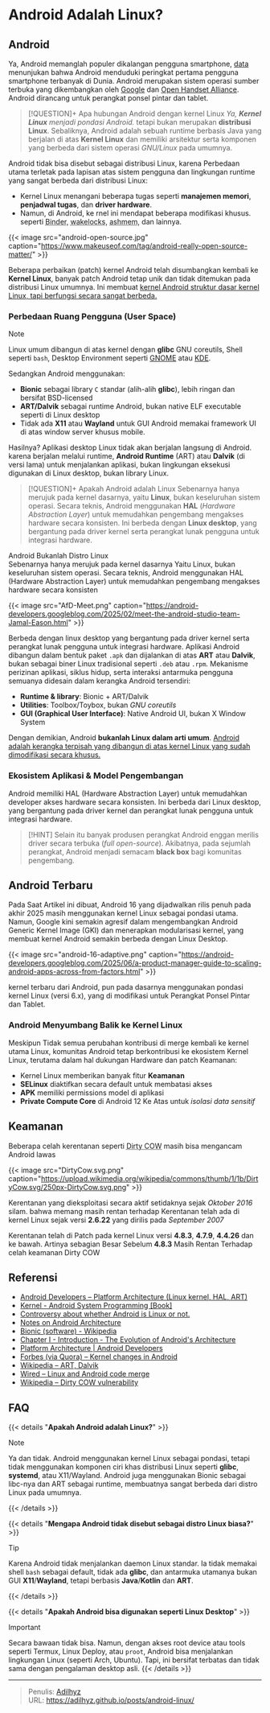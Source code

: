 # Android Adalah Linux?


## Android

Ya, Android memanglah populer dikalangan pengguna smartphone, [data](https://gs.statcounter.com/os-market-share/mobile/worldwide) menunjukan bahwa Android menduduki peringkat pertama pengguna smartphone terbanyak di Dunia. Android merupakan sistem operasi sumber terbuka yang dikembangkan oleh [Google](https://www.android.com/) dan [Open Handset Alliance](https://www.openhandsetalliance.com/android_overview.html).  Android dirancang untuk perangkat ponsel pintar dan tablet. 

> [!QUESTION]+ Apa hubungan Android dengan kernel Linux 
> *Ya, **Kernel Linux** menjadi pondasi Android.* tetapi bukan merupakan **distribusi Linux**. Sebaliknya, Android adalah sebuah runtime berbasis Java yang berjalan di atas **Kernel Linux** dan memiliki arsitektur serta komponen yang berbeda dari sistem operasi *GNU/Linux* pada umumnya.

Android tidak bisa disebut sebagai distribusi Linux, karena Perbedaan utama terletak pada lapisan atas sistem pengguna dan lingkungan runtime yang sangat berbeda dari distribusi Linux:

- Kernel Linux menangani beberapa tugas seperti **manajemen memori**, **penjadwal tugas**, dan **driver hardware**.
- Namun, di Android, ke
rnel ini mendapat beberapa modifikasi khusus. seperti <abbr title="Untuk inter proses communication (IPC)">Binder</abbr>, <abbr title="untuk manajemen pengelolaan sumber daya">wakelocks</abbr>, <abbr title="untuk shared memory">ashmem</abbr>, dan lainnya.

{{< image src="android-open-source.jpg" caption="https://www.makeuseof.com/tag/android-really-open-source-matter/" >}}

Beberapa perbaikan (patch) kernel Android telah disumbangkan kembali ke **Kernel Linux**, banyak patch Android tetap unik dan tidak ditemukan pada distribusi Linux umumnya. Ini membuat <u>kernel Android struktur dasar kernel Linux, tapi berfungsi secara sangat berbeda.</u>

### Perbedaan Ruang Pengguna (User Space)

> [!NOTE]
> Linux umum dibangun di atas kernel dengan **glibc** GNU coreutils, Shell seperti `bash`, Desktop Environment seperti [GNOME](https://www.gnome.org/) atau [KDE](https://kde.org/).

Sedangkan Android menggunakan:

- **Bionic** sebagai library `C` standar (alih-alih **glibc**), lebih ringan dan bersifat BSD-licensed
- **ART/Dalvik** sebagai runtime Android, bukan native ELF executable seperti di Linux desktop 
- Tidak ada **X11** atau **Wayland** untuk GUI Android memakai framework UI di atas window server khusus mobile. 

Hasilnya? Aplikasi desktop Linux tidak akan berjalan langsung di Android. karena berjalan melalui runtime, **Android Runtime** (ART) atau **Dalvik** (di versi lama) untuk menjalankan aplikasi, bukan lingkungan eksekusi digunakan di Linux desktop, bukan library Linux.


> [!QUESTION]+ Apakah Android adalah Linux
> Sebenarnya hanya merujuk pada kernel dasarnya, yaitu **Linux**, bukan keseluruhan sistem operasi. Secara teknis, Android menggunakan **HAL** (*Hardware Abstraction Layer*) untuk memudahkan pengembang mengakses hardware secara konsisten. Ini berbeda dengan **Linux desktop**, yang bergantung pada driver kernel serta perangkat lunak pengguna untuk integrasi hardware.  

Android Bukanlah Distro Linux  
Sebenarnya hanya merujuk pada kernel dasarnya Yaitu Linux, bukan keseluruhan sistem operasi. Secara teknis, Android menggunakan HAL (Hardware Abstraction Layer) untuk memudahkan pengembang mengakses hardware secara konsisten

{{< image src="AfD-Meet.png" caption="https://android-developers.googleblog.com/2025/02/meet-the-android-studio-team-Jamal-Eason.html" >}}

Berbeda dengan linux desktop yang bergantung pada driver kernel serta perangkat lunak pengguna untuk integrasi hardware. Aplikasi Android dibangun dalam bentuk paket `.apk` dan dijalankan di atas **ART** atau **Dalvik**, bukan sebagai biner Linux tradisional seperti `.deb` atau `.rpm`. Mekanisme perizinan aplikasi, siklus hidup, serta interaksi antarmuka pengguna semuanya didesain dalam kerangka Android tersendiri:  

- **Runtime & library**: Bionic + ART/Dalvik  
- **Utilities**: Toolbox/Toybox, bukan *GNU coreutils*  
- **GUI (Graphical User Interface)**: Native Android UI, bukan X Window System  

Dengan demikian, Android **bukanlah Linux dalam arti umum**. <u>Android adalah kerangka terpisah yang dibangun di atas kernel Linux yang sudah dimodifikasi secara khusus.</u>  

### Ekosistem Aplikasi & Model Pengembangan

Android memiliki HAL (Hardware Abstraction Layer) untuk memudahkan developer akses hardware secara konsisten. Ini berbeda dari Linux desktop, yang bergantung pada driver kernel dan perangkat lunak pengguna untuk integrasi hardware.

> [!HINT] Selain itu
> banyak produsen perangkat Android enggan merilis driver secara terbuka (*full open-source*). Akibatnya, pada sejumlah perangkat, Android menjadi semacam **black box** bagi komunitas pengembang.  

## Android Terbaru

Pada Saat Artikel ini dibuat, Android 16 yang dijadwalkan rilis penuh pada akhir 2025 masih menggunakan kernel Linux sebagai pondasi utama. Namun, Google kini semakin agresif dalam mengembangkan Android Generic Kernel Image (GKI) dan menerapkan modularisasi kernel, yang membuat kernel Android semakin berbeda dengan Linux Desktop. 

{{< image src="android-16-adaptive.png" caption="https://android-developers.googleblog.com/2025/06/a-product-manager-guide-to-scaling-android-apps-across-from-factors.html" >}}

kernel terbaru dari Android, pun pada dasarnya menggunakan pondasi kernel Linux (versi 6.x), yang di modifikasi untuk Perangkat Ponsel Pintar dan Tablet.

### Android Menyumbang Balik ke Kernel Linux

Meskipun Tidak semua perubahan kontribusi di merge kembali ke kernel utama Linux, komunitas Android tetap berkontribusi ke ekosistem Kernel Linux, terutama dalam hal dukungan Hardware dan patch Keamanan:

- Kernel Linux memberikan banyak fitur **Keamanan**
- **SELinux** diaktifkan secara default untuk membatasi akses
- **APK** memiliki permissions model di aplikasi
- **Private Compute Core** di Android 12 Ke Atas untuk *isolasi data sensitif*

## Keamanan

Beberapa celah kerentanan seperti <abbr title="Dirty Copy-On-Write">Dirty COW</abbr> masih bisa mengancam Android lawas

{{< image src="DirtyCow.svg.png" caption="https://upload.wikimedia.org/wikipedia/commons/thumb/1/1b/DirtyCow.svg/250px-DirtyCow.svg.png" >}}

Kerentanan yang dieksploitasi secara aktif setidaknya sejak *Oktober 2016* silam. bahwa memang masih rentan terhadap Kerentanan telah ada di kernel Linux sejak versi **2.6.22** yang dirilis pada *September 2007*

Kerentanan telah di Patch pada kernel Linux versi **4.8.3**, **4.7.9**, **4.4.26** dan ke bawah. Artinya sebagian Besar Sebelum **4.8.3** Masih Rentan Terhadap celah keamanan Dirty COW

## Referensi

* [Android Developers – Platform Architecture (Linux kernel, HAL, ART)](https://developer.android.com/guide/platform?hl=id)
* [Kernel - Android System Programming [Book]](https://www.oreilly.com/library/view/android-system-programming/9781787125360/9dc4394d-fb7a-418d-8d88-3c5c212a3371.xhtml)
* [Controversy about whether Android is Linux or not.](https://www.reddit.com/r/linuxquestions/comments/h0eiu2/)
* [Notes on Android Architecture](https://stan.bar/androidarch/)
* [Bionic (software) - Wikipedia](https://en.wikipedia.org/wiki/Bionic_%28software%29)
* [Chapter I - Introduction - The Evolution of Android's Architecture](https://newandroidbook.com/book/Introduction.html)
* [Platform Architecture | Android Developers](https://developer.android.com/guide/platform)
* [Forbes (via Quora) – Kernel changes in Android](https://www.forbes.com/sites/quora/2013/05/13/what-are-the-major-changes-that-android-made-to-the-linux-kernel/?utm_source=chatgpt.com)
* [Wikipedia – ART, Dalvik](https://en.wikipedia.org/wiki/Android_Runtime)
* [Wired – Linux and Android code merge](https://www.wired.com/2012/03/android-linux/)
* [Wikipedia – Dirty COW vulnerability](https://en.wikipedia.org/wiki/Dirty_COW)

## FAQ

{{< details "**Apakah Android adalah Linux?**" >}}

> [!NOTE]
> Ya dan tidak. Android menggunakan kernel Linux sebagai pondasi, tetapi tidak menggunakan komponen ciri khas distribusi Linux seperti **glibc**, **systemd**, atau X11/Wayland. Android juga menggunakan Bionic sebagai libc-nya dan ART sebagai runtime, membuatnya sangat berbeda dari distro Linux pada umumnya.

{{< /details >}}

{{< details "**Mengapa Android tidak disebut sebagai distro Linux biasa?**" >}}

> [!TIP]
> Karena Android tidak menjalankan daemon Linux standar. Ia tidak memakai shell `bash` sebagai default, tidak ada **glibc**, dan antarmuka utamanya bukan GUI **X11**/**Wayland**, tetapi berbasis **Java**/**Kotlin** dan **ART**.

{{< /details >}}

{{< details "**Apakah Android bisa digunakan seperti Linux Desktop**" >}}

> [!IMPORTANT]
> Secara bawaan tidak bisa. Namun, dengan akses root device atau tools seperti Termux, Linux Deploy, atau `proot`, Android bisa menjalankan lingkungan Linux (seperti Arch, Ubuntu). Tapi, ini bersifat terbatas dan tidak sama dengan pengalaman desktop asli.
{{< /details >}}

---

> Penulis: [Adilhyz](https://github.com/adilhyz)  
> URL: https://adilhyz.github.io/posts/android-linux/  

